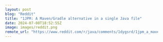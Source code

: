 ```yaml
---
layout: post
blog: "Reddit"
title: "1JPM: A Maven/Gradle alternative in a single Java file"
date: 2024-07-08T18:52:55Z
image: images/reddit.png
remote_url: "https://www.reddit.com/r/java/comments/1dygsrd/1jpm_a_mavengradle_alternative_in_a_single_java/"
---
```

